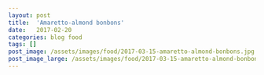 ```yaml
---
layout: post
title:  'Amaretto-almond bonbons'
date:   2017-02-20
categories: blog food
tags: []
post_image: /assets/images/food/2017-03-15-amaretto-almond-bonbons.jpg
post_image_large: /assets/images/food/2017-03-15-amaretto-almond-bonbons_large.jpg
---
```


